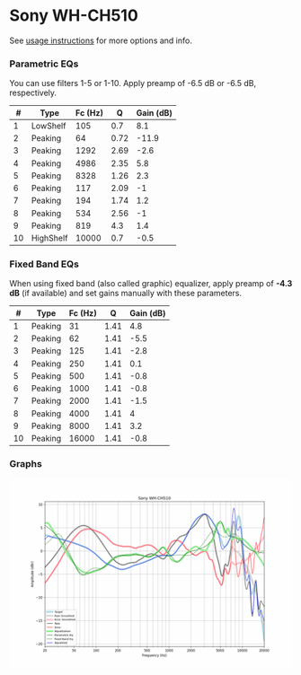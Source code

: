 # Sony WH-CH510
See [usage instructions](https://github.com/jaakkopasanen/AutoEq#usage) for more options and info.

### Parametric EQs
You can use filters 1-5 or 1-10. Apply preamp of -6.5 dB or -6.5 dB, respectively.

|   # | Type      |   Fc (Hz) |    Q |   Gain (dB) |
|-----|-----------|-----------|------|-------------|
|   1 | LowShelf  |       105 | 0.7  |         8.1 |
|   2 | Peaking   |        64 | 0.72 |       -11.9 |
|   3 | Peaking   |      1292 | 2.69 |        -2.6 |
|   4 | Peaking   |      4986 | 2.35 |         5.8 |
|   5 | Peaking   |      8328 | 1.26 |         2.3 |
|   6 | Peaking   |       117 | 2.09 |        -1   |
|   7 | Peaking   |       194 | 1.74 |         1.2 |
|   8 | Peaking   |       534 | 2.56 |        -1   |
|   9 | Peaking   |       819 | 4.3  |         1.4 |
|  10 | HighShelf |     10000 | 0.7  |        -0.5 |

### Fixed Band EQs
When using fixed band (also called graphic) equalizer, apply preamp of **-4.3 dB** (if available) and set gains manually with these parameters.

|   # | Type    |   Fc (Hz) |    Q |   Gain (dB) |
|-----|---------|-----------|------|-------------|
|   1 | Peaking |        31 | 1.41 |         4.8 |
|   2 | Peaking |        62 | 1.41 |        -5.5 |
|   3 | Peaking |       125 | 1.41 |        -2.8 |
|   4 | Peaking |       250 | 1.41 |         0.1 |
|   5 | Peaking |       500 | 1.41 |        -0.8 |
|   6 | Peaking |      1000 | 1.41 |        -0.8 |
|   7 | Peaking |      2000 | 1.41 |        -1.5 |
|   8 | Peaking |      4000 | 1.41 |         4   |
|   9 | Peaking |      8000 | 1.41 |         3.2 |
|  10 | Peaking |     16000 | 1.41 |        -0.8 |

### Graphs
![](./Sony%20WH-CH510.png)
